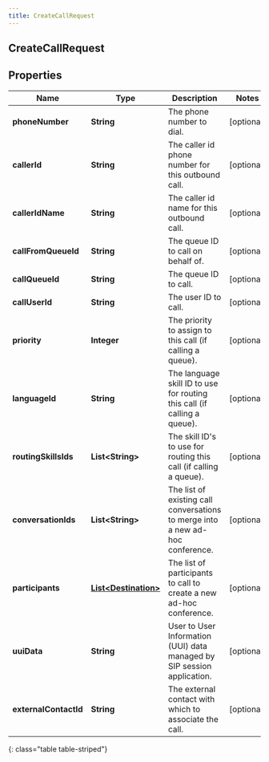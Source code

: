 ```yaml
---
title: CreateCallRequest
---
```


## CreateCallRequest

## Properties

| Name                  | Type                                                               | Description                                                                    | Notes      |
| --------------------- | ------------------------------------------------------------------ | ------------------------------------------------------------------------------ | ---------- |
| **phoneNumber**       | <!----><!---->**String**<!---->                                    | The phone number to dial.                                                      | [optional] |
| **callerId**          | <!----><!---->**String**<!---->                                    | The caller id phone number for this outbound call.                             | [optional] |
| **callerIdName**      | <!----><!---->**String**<!---->                                    | The caller id name for this outbound call.                                     | [optional] |
| **callFromQueueId**   | <!----><!---->**String**<!---->                                    | The queue ID to call on behalf of.                                             | [optional] |
| **callQueueId**       | <!----><!---->**String**<!---->                                    | The queue ID to call.                                                          | [optional] |
| **callUserId**        | <!----><!---->**String**<!---->                                    | The user ID to call.                                                           | [optional] |
| **priority**          | <!----><!---->**Integer**<!---->                                   | The priority to assign to this call (if calling a queue).                      | [optional] |
| **languageId**        | <!----><!---->**String**<!---->                                    | The language skill ID to use for routing this call (if calling a queue).       | [optional] |
| **routingSkillsIds**  | <!----><!---->**List&lt;String&gt;**<!---->                        | The skill ID&#39;s to use for routing this call (if calling a queue).          | [optional] |
| **conversationIds**   | <!----><!---->**List&lt;String&gt;**<!---->                        | The list of existing call conversations to merge into a new ad-hoc conference. | [optional] |
| **participants**      | <!----><!---->[**List&lt;Destination&gt;**](Destination.md)<!----> | The list of participants to call to create a new ad-hoc conference.            | [optional] |
| **uuiData**           | <!----><!---->**String**<!---->                                    | User to User Information (UUI) data managed by SIP session application.        | [optional] |
| **externalContactId** | <!----><!---->**String**<!---->                                    | The external contact with which to associate the call.                         | [optional] |

{: class="table table-striped"}

